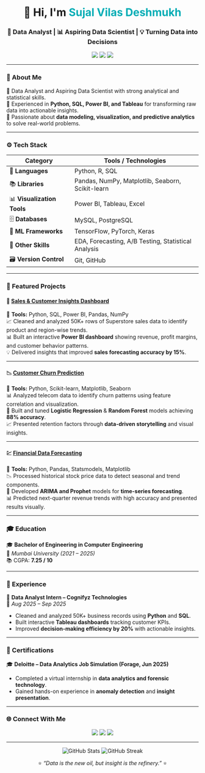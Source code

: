 <!-- Dark Theme Professional GitHub Profile README for Sujal Deshmukh -->

<h1 align="center">👋 Hi, I'm <span style="color:#00ADB5;">Sujal Vilas Deshmukh</span></h1>
<h3 align="center">💼 Data Analyst | 📊 Aspiring Data Scientist | 💡 Turning Data into Decisions</h3>

<p align="center">
  <a href="mailto:sujaldeshmukhwork@gmail.com"><img src="https://img.shields.io/badge/Gmail-D14836?style=for-the-badge&logo=gmail&logoColor=white" /></a>
  <a href="https://www.linkedin.com/in/sujal-deshmukh-a93060349/"><img src="https://img.shields.io/badge/LinkedIn-0077B5?style=for-the-badge&logo=linkedin&logoColor=white" /></a>
  <a href="https://sujaldeshmukh.vercel.app/"><img src="https://img.shields.io/badge/Portfolio-000000?style=for-the-badge&logo=About.me&logoColor=white" /></a>
</p>

---

### 🧠 About Me  
🎯 Data Analyst and Aspiring Data Scientist with strong analytical and statistical skills.  
🧩 Experienced in **Python, SQL, Power BI, and Tableau** for transforming raw data into actionable insights.  
🚀 Passionate about **data modeling, visualization, and predictive analytics** to solve real-world problems.  

---

### ⚙️ Tech Stack  

| Category | Tools / Technologies |
|-----------|----------------------|
| 🐍 **Languages** | Python, R, SQL |
| 📚 **Libraries** | Pandas, NumPy, Matplotlib, Seaborn, Scikit-learn |
| 📊 **Visualization Tools** | Power BI, Tableau, Excel |
| 🗄️ **Databases** | MySQL, PostgreSQL |
| 🤖 **ML Frameworks** | TensorFlow, PyTorch, Keras |
| 🧩 **Other Skills** | EDA, Forecasting, A/B Testing, Statistical Analysis |
| 🗃️ **Version Control** | Git, GitHub |

---

### 🚀 Featured Projects  

#### 🧾 [Sales & Customer Insights Dashboard](https://github.com/Sujald06/Sales-Insights-Dashboard)
🔧 **Tools:** Python, SQL, Power BI, Pandas, NumPy  
📈 Cleaned and analyzed 50K+ rows of Superstore sales data to identify product and region-wise trends.  
📊 Built an interactive **Power BI dashboard** showing revenue, profit margins, and customer behavior patterns.  
💡 Delivered insights that improved **sales forecasting accuracy by 15%**.  

---

#### 📉 [Customer Churn Prediction](https://github.com/Sujald06/Customer-Churn-Prediction)
🔧 **Tools:** Python, Scikit-learn, Matplotlib, Seaborn  
📊 Analyzed telecom data to identify churn patterns using feature correlation and visualization.  
🧠 Built and tuned **Logistic Regression** & **Random Forest** models achieving **88% accuracy**.  
📈 Presented retention factors through **data-driven storytelling** and visual insights.  

---

#### 💹 [Financial Data Forecasting](https://github.com/Sujald06/Financial-Data-Forecasting)
🔧 **Tools:** Python, Pandas, Statsmodels, Matplotlib  
📉 Processed historical stock price data to detect seasonal and trend components.  
🧮 Developed **ARIMA and Prophet** models for **time-series forecasting**.  
📊 Predicted next-quarter revenue trends with high accuracy and presented results visually.  

---

### 🎓 Education  
🎓 **Bachelor of Engineering in Computer Engineering**  
📍 *Mumbai University (2021 – 2025)*  
📚 CGPA: **7.25 / 10**

---

### 💼 Experience  
🏢 **Data Analyst Intern – Cognifyz Technologies**  
📅 *Aug 2025 – Sep 2025*  
- Cleaned and analyzed 50K+ business records using **Python** and **SQL**.  
- Built interactive **Tableau dashboards** tracking customer KPIs.  
- Improved **decision-making efficiency by 20%** with actionable insights.  

---

### 🏅 Certifications  
🎓 **Deloitte – Data Analytics Job Simulation (Forage, Jun 2025)**  
- Completed a virtual internship in **data analytics and forensic technology**.  
- Gained hands-on experience in **anomaly detection** and **insight presentation**.  

---

### 🌐 Connect With Me  

<p align="center">
  <a href="https://www.linkedin.com/in/sujal-deshmukh-a93060349/"><img src="https://img.shields.io/badge/LinkedIn-0077B5?style=for-the-badge&logo=linkedin&logoColor=white" /></a>
  <a href="https://sujaldeshmukh.vercel.app/"><img src="https://img.shields.io/badge/Portfolio-000000?style=for-the-badge&logo=About.me&logoColor=white" /></a>
  <a href="mailto:sujaldeshmukhwork@gmail.com"><img src="https://img.shields.io/badge/Email-D14836?style=for-the-badge&logo=gmail&logoColor=white" /></a>
</p>

---

<p align="center">
  <img src="https://github-readme-stats.vercel.app/api?username=Sujald06&show_icons=true&theme=tokyonight" alt="GitHub Stats" />
  <img src="https://github-readme-streak-stats.herokuapp.com/?user=Sujald06&theme=tokyonight" alt="GitHub Streak" />
</p>

<p align="center">
  ⭐ <em>“Data is the new oil, but insight is the refinery.”</em> ⭐
</p>
